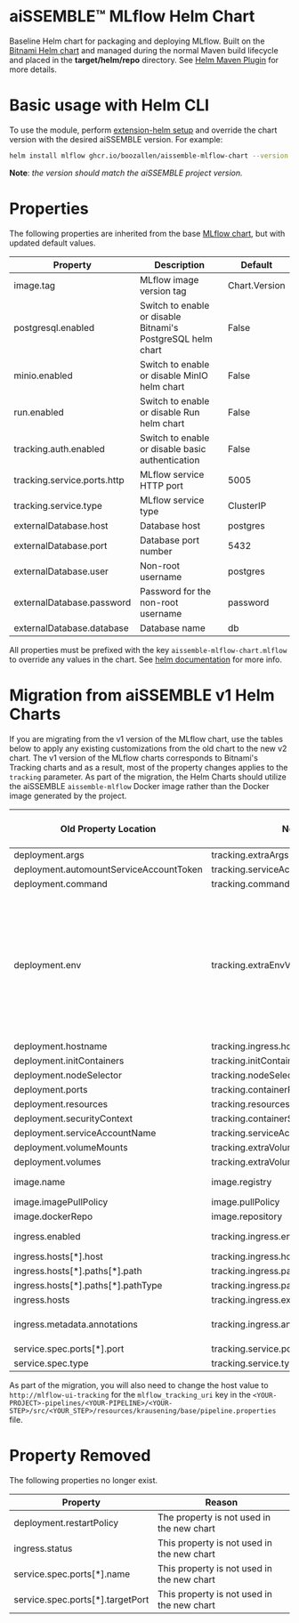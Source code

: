 # aiSSEMBLE&trade; MLflow Helm Chart
Baseline Helm chart for packaging and deploying MLflow. Built on the [Bitnami Helm chart](https://bitnami.com/stack/mlflow/helm) and managed during the normal Maven build lifecycle and placed in the **target/helm/repo** directory. See [Helm Maven Plugin](https://github.com/kokuwaio/helm-maven-plugin) for more details.

# Basic usage with Helm CLI
To use the module, perform [extension-helm setup](../README.md#leveraging-extensions-helm) and override the chart version with the desired aiSSEMBLE version. For example:
```bash
helm install mlflow ghcr.io/boozallen/aissemble-mlflow-chart --version <AISSEMBLE-VERSION>
```
**Note**: *the version should match the aiSSEMBLE project version.*

# Properties
The following properties are inherited from the base [MLflow chart](https://github.com/bitnami/charts/blob/main/bitnami/mlflow/README.md), but with updated default values. 

| Property | Description | Default |
|----------|-------------|---------|
| image.tag | MLflow image version tag | Chart.Version |
| postgresql.enabled | Switch to enable or disable Bitnami's PostgreSQL helm chart | False |
| minio.enabled | Switch to enable or disable MinIO helm chart | False |
| run.enabled | Switch to enable or disable Run helm chart | False |
| tracking.auth.enabled | Switch to enable or disable basic authentication | False |
| tracking.service.ports.http | MLflow service HTTP port | 5005 |
| tracking.service.type | MLflow service type | ClusterIP |
| externalDatabase.host | Database host | postgres |
| externalDatabase.port | Database port number | 5432 |
| externalDatabase.user | Non-root username | postgres |
| externalDatabase.password | Password for the non-root username | password |
| externalDatabase.database | Database name | db |

All properties must be prefixed with the key `aissemble-mlflow-chart.mlflow` to override any values in the chart. See [helm documentation](https://helm.sh/docs/chart_template_guide/subcharts_and_globals/#overriding-values-from-a-parent-chart) for more info.

# Migration from aiSSEMBLE v1 Helm Charts
If you are migrating from the v1 version of the MLflow chart, use the tables below to apply any existing customizations from the old chart to the new v2 chart. The v1 version of the MLflow charts corresponds to Bitnami's Tracking charts and as a result, most of the property changes applies to the `tracking` parameter. As part of the migration, the Helm Charts should utilize the aiSSEMBLE `aissemble-mlflow` Docker image rather than the Docker image generated by the project. 

| Old Property Location | New Property Location | Same Default Value | Additional Notes |
|-----------------------|-----------------------|--------------------|-----------------|
| deployment.args | tracking.extraArgs | Yes | |
| deployment.automountServiceAccountToken | tracking.serviceAccount.automountServiceAccountToken | Yes | |
| deployment.command | tracking.command | Yes | |
| deployment.env | tracking.extraEnvVars | No | Environment variables related to S3 and AWS should be set within the `externalS3` parameter and Postgres configuration should be set within the `externalDatabase` parameter. `GIT_PYTHON_REFRESH` and `PYTHONUNBUFFERED` are set within the baseline Docker image and no longer needs to be configured on the Helm charts. |
| deployment.hostname | tracking.ingress.hostname | Yes | |
| deployment.initContainers | tracking.initContainers | Yes | |
| deployment.nodeSelector | tracking.nodeSelector | Yes | |
| deployment.ports | tracking.containerPorts.http | Yes | |
| deployment.resources | tracking.resources.requests | Yes | |
| deployment.securityContext | tracking.containerSecurityContext | Yes | |
| deployment.serviceAccountName | tracking.serviceAccount.name | Yes | |
| deployment.volumeMounts | tracking.extraVolumeMounts | Yes | |
| deployment.volumes | tracking.extraVolumes | Yes | |
| image.name | image.registry | No | V2 Helm Chart needs to use the `aissemble-mlflow` image |
| image.imagePullPolicy | image.pullPolicy | Yes | |
| image.dockerRepo | image.repository | Yes | |
| ingress.enabled | tracking.ingress.enabled | Yes | By default, ingress is disabled |
| ingress.hosts[\*].host | tracking.ingress.hostname | Yes | |
| ingress.hosts[\*].paths[\*].path | tracking.ingress.path | Yes | |
| ingress.hosts[\*].paths[\*].pathType | tracking.ingress.pathType | Yes | |
| ingress.hosts | tracking.ingress.extraHosts | No | |
| ingress.metadata.annotations | tracking.ingress.annotations | Yes | By default, the key `kubernetes.io/ingress.class` is set to `nginx` |
| service.spec.ports[\*].port | tracking.service.ports.http | Yes | |
| service.spec.type | tracking.service.type | Yes | |

As part of the migration, you will also need to change the host value to `http://mlflow-ui-tracking` for the `mlflow_tracking_uri` key in the `<YOUR-PROJECT>-pipelines/<YOUR-PIPELINE>/<YOUR-STEP>/src/<YOUR_STEP>/resources/krausening/base/pipeline.properties` file.

# Property Removed
The following properties no longer exist.

| Property | Reason |
|----------|--------|
| deployment.restartPolicy | The property is not used in the new chart |
| ingress.status | This property is not used in the new chart |
| service.spec.ports[\*].name | This property is not used in the new chart |
| service.spec.ports[\*].targetPort | This property is not used in the new chart |